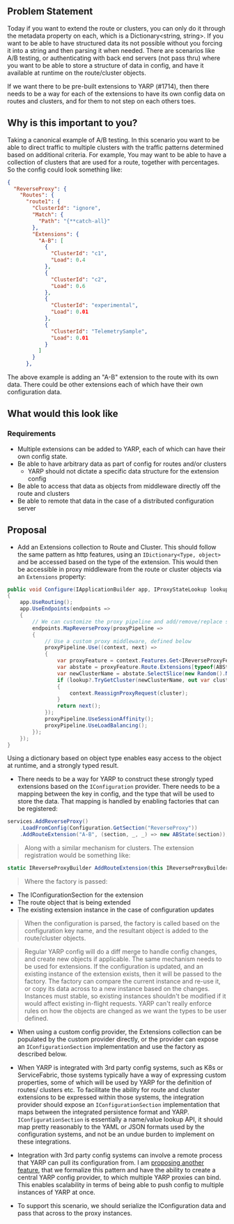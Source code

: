 ## Problem Statement

Today if you want to extend the route or clusters, you can only do it through the metadata property on each, which is a Dictionary<string, string>. If you want to be able to have structured data its not possible without you forcing it into a string and then parsing it when needed. There are scenarios like A/B testing, or authenticating with back end servers (not pass thru) where you want to be able to store a structure of data in config, and have it available at runtime on the route/cluster objects.

If we want there to be pre-built extensions to YARP (#1714), then there needs to be a way for each of the extensions to have its own config data on routes and clusters, and for them to not step on each others toes.

## Why is this important to you?

Taking a canonical example of A/B testing. In this scenario you want to be able to direct traffic to multiple clusters with the traffic patterns determined based on additional criteria. For example, You may want to be able to have a collection of clusters that are used for a route, together with percentages. So the config could look something like:

```json
{
  "ReverseProxy": {
    "Routes": {
      "route1": {
        "ClusterId": "ignore",
        "Match": {
          "Path": "{**catch-all}"
        },
        "Extensions": {
          "A-B": [
            {
              "ClusterId": "c1",
              "Load": 0.4
            },
            {
              "ClusterId": "c2",
              "Load": 0.6
            },
            {
              "ClusterId": "experimental",
              "Load": 0.01
            },
            {
              "ClusterId": "TelemetrySample",
              "Load": 0.01
            }
          ]
        }
      },
```
The above example is adding an "A-B" extension to the route with its own data. There could be other extensions each of which have their own configuration data.

## What would this look like

### Requirements
* Multiple extensions can be added to YARP, each of which can have their own config state.
* Be able to have arbitrary data as part of config for routes and/or clusters
  * YARP should not dictate a specific data structure for the extension config 
* Be able to access that data as objects from middleware directly off the route and clusters
* Be able to remote that data in the case of a distributed configuration server

## Proposal

* Add an Extensions collection to Route and Cluster. This should follow the same pattern as http features, using an `IDictionary<Type, object>` and be accessed based on the type of the extension. This would then be accessible in proxy middleware from the route or cluster objects via an `Extensions` property:

```c#
public void Configure(IApplicationBuilder app, IProxyStateLookup lookup)
{
    app.UseRouting();
    app.UseEndpoints(endpoints =>
    {
        // We can customize the proxy pipeline and add/remove/replace steps
        endpoints.MapReverseProxy(proxyPipeline =>
        {
            // Use a custom proxy middleware, defined below
            proxyPipeline.Use((context, next) =>
            {
                var proxyFeature = context.Features.Get<IReverseProxyFeature>();
                var abstate = proxyFeature.Route.Extensions[typeof(ABState)];
                var newClusterName = abstate.SelectSlice(new Random().NextDouble());
                if (lookup?.TryGetCluster(newClusterName, out var cluster))
                {
                    context.ReassignProxyRequest(cluster);
                }
                return next();
            });
            proxyPipeline.UseSessionAffinity();
            proxyPipeline.UseLoadBalancing();
        });
    });
}
```

Using a dictionary based on object type enables easy access to the object at runtime, and a strongly typed result.

* There needs to be a way for YARP to construct these strongly typed extensions based on the `IConfiguration` provider. There needs to be a mapping between the key in config, and the type that will be used to store the data. That mapping is handled by enabling factories that can be registered:
```c#
services.AddReverseProxy()
    .LoadFromConfig(Configuration.GetSection("ReverseProxy"))
    .AddRouteExtension("A-B", (section, _, _) => new ABState(section));
```
  > Along with a similar mechanism for clusters. The extension registration would be something like:
```c#
static IReverseProxyBuilder AddRouteExtension(this IReverseProxyBuilder builder, string sectionName, Func<IConfigurationSection, RouteConfig, ExtensionType, ExtensionType> factory)  
```

> Where the factory is passed:
  * The IConfigurationSection for the extension
  * The route object that is being extended
  * The existing extension instance in the case of configuration updates

  > When the configuration is parsed, the factory is called based on the configuration key name, and the resultant object is added to the route/cluster objects.

  > Regular YARP config will do a diff merge to handle config changes, and create new objects if applicable. The same mechanism needs to be used for extensions. If the configuration is updated, and an existing instance of the extension exists, then it will be passed to the factory. The factory can compare the current instance and re-use it, or copy its data across to a new instance based on the changes. Instances must stable, so existing instances shouldn't be modified if it would affect existing in-flight requests. YARP can't really enforce rules on how the objects are changed as we want the types to be user defined. 

* When using a custom config provider, the Extensions collection can be populated by the custom provider directly, or the provider can expose an `IConfigurationSection` implementation and use the factory as described below.

* When YARP is integrated with 3rd party config systems, such as K8s or ServiceFabric, those systems typically have a way of expressing custom properties, some of which will be used by YARP for the definition of routes/ clusters etc. To facilitate the ability for route and cluster extensions to be expressed within those systems, the integration provider should expose an `IConfigurationSection` implementation that maps between the integrated persistence format and YARP. 
  `IConfigurationSection` is essentially a name/value lookup API, it should map pretty reasonably to the YAML or JSON formats used by the configuration systems, and not be an undue burden to implement on these integrations.

* Integration with 3rd party config systems can involve a remote process that YARP can pull its configuration from. I am [proposing another feature](#1710), that we formalize this pattern and have the ability to create a central YARP config provider, to which multiple YARP proxies can bind. This enables scalability in terms of being able to push config to multiple instances of YARP at once.

* To support this scenario, we should serialize the IConfiguration data and pass that across to the proxy instances.
